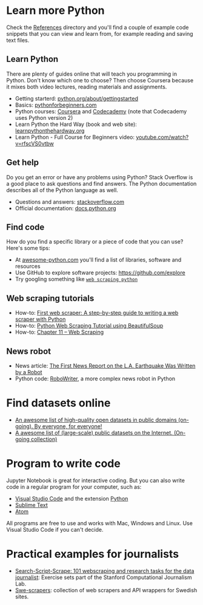 # Learn more Python

Check the [References](/References/) directory and you'll find a couple of example code snippets that you can view and learn from, for example reading and saving text files.

## Learn Python

There are plenty of guides online that will teach you programming in Python. Don't know which one to choose? Then choose Coursera because it mixes both video lectures, reading materials and assignments.

- Getting starterd: [python.org/about/gettingstarted](https://www.python.org/about/gettingstarted/)
- Basics: [pythonforbeginners.com](http://www.pythonforbeginners.com/)
- Python courses: [Coursera](https://www.coursera.org/learn/python) and [Codecademy](https://www.codecademy.com/learn/python) (note that Codecademy uses Python version 2)
- Learn Python the Hard Way (book and web site): [learnpythonthehardway.org](https://learnpythonthehardway.org/book/)
- Learn Python - Full Course for Beginners video: [youtube.com/watch?v=rfscVS0vtbw](https://www.youtube.com/watch?v=rfscVS0vtbw)

## Get help

Do you get an error or have any problems using Python? Stack Overflow is a good place to ask questions and find answers. The Python documentation describes all of the Python language as well.

- Questions and answers: [stackoverflow.com](http://stackoverflow.com/questions/tagged/python)
- Official documentation: [docs.python.org](https://docs.python.org/3/)

## Find code

How do you find a specific library or a piece of code that you can use? Here's some tips:

- At [awesome-python.com](https://awesome-python.com/) you'll find a list of libraries, software and resources
- Use GitHub to explore software projects: <https://github.com/explore>
- Try googling something like [`web scraping python`](https://www.google.com/search?q=web+scraping+python)

## Web scraping tutorials

- How-to: [First web scraper: A step-by-step guide to writing a web scraper with Python](https://first-web-scraper.readthedocs.io/en/latest/)
- How-to: [Python Web Scraping Tutorial using BeautifulSoup](https://www.dataquest.io/blog/web-scraping-tutorial-python/)
- How-to: [Chapter 11 – Web Scraping](https://automatetheboringstuff.com/chapter11/)

## News robot

- News article: [The First News Report on the L.A. Earthquake Was Written by a Robot](http://www.slate.com/blogs/future_tense/2014/03/17/quakebot_los_angeles_times_robot_journalist_writes_article_on_la_earthquake.html)
- Python code: [RoboWriter](https://github.com/jensfinnas/robot-writer), a more complex news robot in Python

# Find datasets online

- [An awesome list of high-quality open datasets in public domains (on-going). By everyone, for everyone!](https://github.com/caesar0301/awesome-public-datasets)
- [A awesome list of (large-scale) public datasets on the Internet. (On-going collection)](https://github.com/vnijs/awesome-public-datasets)

# Program to write code

Jupyter Notebook is great for interactive coding. But you can also write code in a regular program for your computer, such as:

* [Visual Studio Code](https://code.visualstudio.com/) and the extension [Python](https://marketplace.visualstudio.com/items?itemName=donjayamanne.python)
* [Sublime Text](https://www.sublimetext.com/)
* [Atom](https://atom.io/)

All programs are free to use and works with Mac, Windows and Linux. Use Visual Studio Code if you can't decide.

# Practical examples for journalists

- [Search-Script-Scrape: 101 webscraping and research tasks for the data journalist](https://github.com/stanfordjournalism/search-script-scrape): Exercise sets part of the Stanford Computational Journalism Lab.
- [Swe-scrapers](https://github.com/miroli/swe-scrapers): collection of web scrapers and API wrappers for Swedish sites.
